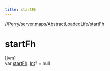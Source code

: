 ```yaml
---
title: startFh
---
```

//[Perry](../../../index.html)/[server.maps](../index.html)/[AbstractLoadedLife](index.html)/[startFh](start-fh.html)



# startFh



[jvm]\
var [startFh](start-fh.html): [Int](https://kotlinlang.org/api/latest/jvm/stdlib/kotlin/-int/index.html)? = null




